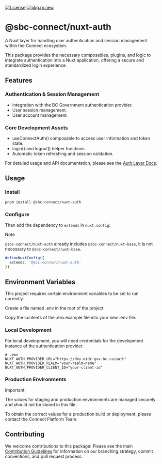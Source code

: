 [![License](https://img.shields.io/badge/License-BSD%203%20Clause-blue.svg)](LICENSE) [![pkg.pr.new](https://pkg.pr.new/badge/OWNER/REPO)](https://pkg.pr.new/~/bcgov/connect-nuxt)

# @sbc-connect/nuxt-auth
A Nuxt layer for handling user authentication and session management within the Connect ecosystem.

This package provides the necessary composables, plugins, and logic to integrate authentication into a Nuxt application, offering a secure and standardized login experience.

## Features
### Authentication & Session Management
- Integration with the BC Government authentication provider.
- User session management.
- User account management.

### Core Development Assets
- useConnectAuth() composable to access user information and token state.
- login() and logout() helper functions.
- Automatic token refreshing and session validation.

For detailed usage and API documentation, please see the [Auth Layer Docs](../../../docs/packages/layers/auth/intro.md).

## Usage

### Install

```bash
pnpm install @sbc-connect/nuxt-auth
```

### Configure
Then add the dependency to `extends` in `nuxt.config`:

> [!NOTE]
> `@sbc-connect/nuxt-auth` already includes `@sbc-connect/nuxt-base`, it is not necessary to `@sbc-connect/nuxt-base`.

```ts
defineNuxtConfig({
  extends: '@sbc-connect/nuxt-auth'
})
```

## Environment Variables
This project requires certain environment variables to be set to run correctly.

Create a file named .env in the root of the project.

Copy the contents of the .env.example file into your new .env file.

### Local Development
For local development, you will need credentials for the development instance of the authentication provider.

```
# .env
NUXT_AUTH_PROVIDER_URL="https://dev.oidc.gov.bc.ca/auth"
NUXT_AUTH_PROVIDER_REALM="your-realm-name"
NUXT_AUTH_PROVIDER_CLIENT_ID="your-client-id"
```

### Production Environments
> [!IMPORTANT]
> The values for staging and production environments are managed securely and should not be stored in this file.

To obtain the correct values for a production build or deployment, please contact the Connect Platform Team.

## Contributing
We welcome contributions to this package! Please see the main [Contribution Guidelines](../../../CONTRIBUTING.md) for information on our branching strategy, commit conventions, and pull request process.